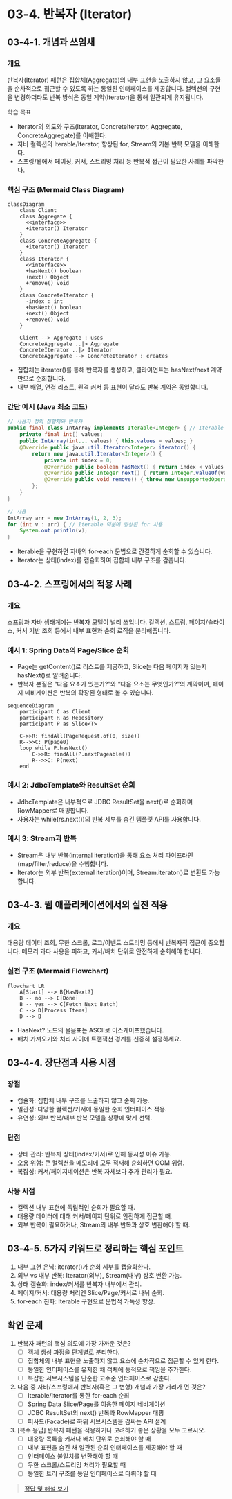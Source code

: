 # 03-4. 반복자 (Iterator)

## 03-4-1. 개념과 쓰임새

### 개요
반복자(Iterator) 패턴은 집합체(Aggregate)의 내부 표현을 노출하지 않고, 그 요소들을 순차적으로 접근할 수 있도록 하는 통일된 인터페이스를 제공합니다. 컬렉션의 구현을 변경하더라도 반복 방식은 동일 계약(Iterator)을 통해 일관되게 유지됩니다.

학습 목표
- Iterator의 의도와 구조(Iterator, ConcreteIterator, Aggregate, ConcreteAggregate)를 이해한다.
- 자바 컬렉션의 Iterable/Iterator, 향상된 for, Stream의 기본 반복 모델을 이해한다.
- 스프링/웹에서 페이징, 커서, 스트리밍 처리 등 반복적 접근이 필요한 사례를 파악한다.

### 핵심 구조 (Mermaid Class Diagram)

```mermaid
classDiagram
    class Client
    class Aggregate {
      <<interface>>
      +iterator() Iterator
    }
    class ConcreteAggregate {
      +iterator() Iterator
    }
    class Iterator {
      <<interface>>
      +hasNext() boolean
      +next() Object
      +remove() void
    }
    class ConcreteIterator {
      -index : int
      +hasNext() boolean
      +next() Object
      +remove() void
    }

    Client --> Aggregate : uses
    ConcreteAggregate ..|> Aggregate
    ConcreteIterator ..|> Iterator
    ConcreteAggregate --> ConcreteIterator : creates
```

- 집합체는 iterator()를 통해 반복자를 생성하고, 클라이언트는 hasNext/next 계약만으로 순회합니다.
- 내부 배열, 연결 리스트, 원격 커서 등 표현이 달라도 반복 계약은 동일합니다.

### 간단 예시 (Java 최소 코드)

```java
// 사용자 정의 집합체와 반복자
public final class IntArray implements Iterable<Integer> { // Iterable 제공 시 for-each 가능
    private final int[] values;
    public IntArray(int... values) { this.values = values; }
    @Override public java.util.Iterator<Integer> iterator() {
        return new java.util.Iterator<Integer>() {
            private int index = 0;
            @Override public boolean hasNext() { return index < values.length; }
            @Override public Integer next() { return Integer.valueOf(values[index++]); }
            @Override public void remove() { throw new UnsupportedOperationException(); }
        };
    }
}

// 사용
IntArray arr = new IntArray(1, 2, 3);
for (int v : arr) { // Iterable 덕분에 향상된 for 사용
    System.out.println(v);
}
```

- Iterable을 구현하면 자바의 for-each 문법으로 간결하게 순회할 수 있습니다.
- Iterator는 상태(index)를 캡슐화하여 집합체 내부 구조를 감춥니다.


## 03-4-2. 스프링에서의 적용 사례

### 개요
스프링과 자바 생태계에는 반복자 모델이 널리 쓰입니다. 컬렉션, 스트림, 페이지/슬라이스, 커서 기반 조회 등에서 내부 표현과 순회 로직을 분리해줍니다.

### 예시 1: Spring Data의 Page/Slice 순회
- Page<T>는 getContent()로 리스트를 제공하고, Slice<T>는 다음 페이지가 있는지 hasNext()로 알려줍니다.
- 반복자 본질은 “다음 요소가 있는가?”와 “다음 요소는 무엇인가?”의 계약이며, 페이지 네비게이션은 반복의 확장된 형태로 볼 수 있습니다.

```mermaid
sequenceDiagram
    participant C as Client
    participant R as Repository
    participant P as Slice<T>

    C->>R: findAll(PageRequest.of(0, size))
    R-->>C: P(page0)
    loop while P.hasNext()
        C->>R: findAll(P.nextPageable())
        R-->>C: P(next)
    end
```

### 예시 2: JdbcTemplate와 ResultSet 순회
- JdbcTemplate은 내부적으로 JDBC ResultSet을 next()로 순회하며 RowMapper로 매핑합니다.
- 사용자는 while(rs.next())의 반복 세부를 숨긴 템플릿 API를 사용합니다.

### 예시 3: Stream과 반복
- Stream은 내부 반복(internal iteration)을 통해 요소 처리 파이프라인(map/filter/reduce)을 수행합니다.
- Iterator는 외부 반복(external iteration)이며, Stream.iterator()로 변환도 가능합니다.


## 03-4-3. 웹 애플리케이션에서의 실전 적용

### 개요
대용량 데이터 조회, 무한 스크롤, 로그/이벤트 스트리밍 등에서 반복자적 접근이 중요합니다. 메모리 과다 사용을 피하고, 커서/배치 단위로 안전하게 순회해야 합니다.

### 실전 구조 (Mermaid Flowchart)

```mermaid
flowchart LR
    A[Start] --> B{HasNext?}
    B -- no --> E[Done]
    B -- yes --> C[Fetch Next Batch]
    C --> D[Process Items]
    D --> B
```

- HasNext\? 노드의 물음표는 ASCII로 이스케이프했습니다.
- 배치 가져오기와 처리 사이에 트랜잭션 경계를 신중히 설정하세요.


## 03-4-4. 장단점과 사용 시점

### 장점
- 캡슐화: 집합체 내부 구조를 노출하지 않고 순회 가능.
- 일관성: 다양한 컬렉션/커서에 동일한 순회 인터페이스 적용.
- 유연성: 외부 반복/내부 반복 모델을 상황에 맞게 선택.

### 단점
- 상태 관리: 반복자 상태(index/커서)로 인해 동시성 이슈 가능.
- 오용 위험: 큰 컬렉션을 메모리에 모두 적재해 순회하면 OOM 위험.
- 복잡성: 커서/페이지네이션은 반복 자체보다 추가 관리가 필요.

### 사용 시점
- 컬렉션 내부 표현에 독립적인 순회가 필요할 때.
- 대용량 데이터에 대해 커서/페이지 단위로 안전하게 접근할 때.
- 외부 반복이 필요하거나, Stream의 내부 반복과 상호 변환해야 할 때.


## 03-4-5. 5가지 키워드로 정리하는 핵심 포인트
1. 내부 표현 은닉: iterator()가 순회 세부를 캡슐화한다.
2. 외부 vs 내부 반복: Iterator(외부), Stream(내부) 상호 변환 가능.
3. 상태 캡슐화: index/커서를 반복자 내부에서 관리.
4. 페이지/커서: 대용량 처리엔 Slice/Page/커서로 나눠 순회.
5. for-each 친화: Iterable 구현으로 문법적 가독성 향상.


## 확인 문제
1. 반복자 패턴의 핵심 의도에 가장 가까운 것은?
    - [ ] 객체 생성 과정을 단계별로 분리한다.
    - [ ] 집합체의 내부 표현을 노출하지 않고 요소에 순차적으로 접근할 수 있게 한다.
    - [ ] 동일한 인터페이스를 유지한 채 객체에 동적으로 책임을 추가한다.
    - [ ] 복잡한 서브시스템을 단순한 고수준 인터페이스로 감춘다.

2. 다음 중 자바/스프링에서 반복자(혹은 그 변형) 개념과 가장 거리가 먼 것은?
    - [ ] Iterable/Iterator를 통한 for-each 순회
    - [ ] Spring Data Slice/Page를 이용한 페이지 네비게이션
    - [ ] JDBC ResultSet의 next() 반복과 RowMapper 매핑
    - [ ] 퍼사드(Facade)로 하위 서브시스템을 감싸는 API 설계

3. [복수 응답] 반복자 패턴을 적용하거나 고려하기 좋은 상황을 모두 고르시오.
    - [ ] 대용량 목록을 커서나 배치 단위로 순회해야 할 때
    - [ ] 내부 표현을 숨긴 채 일관된 순회 인터페이스를 제공해야 할 때
    - [ ] 인터페이스 불일치를 변환해야 할 때
    - [ ] 무한 스크롤/스트리밍 처리가 필요할 때
    - [ ] 동일한 트리 구조를 동일 인터페이스로 다뤄야 할 때

> [정답 및 해설 보기](../answers_and_explanations.md#03-4-반복자-iterator)
